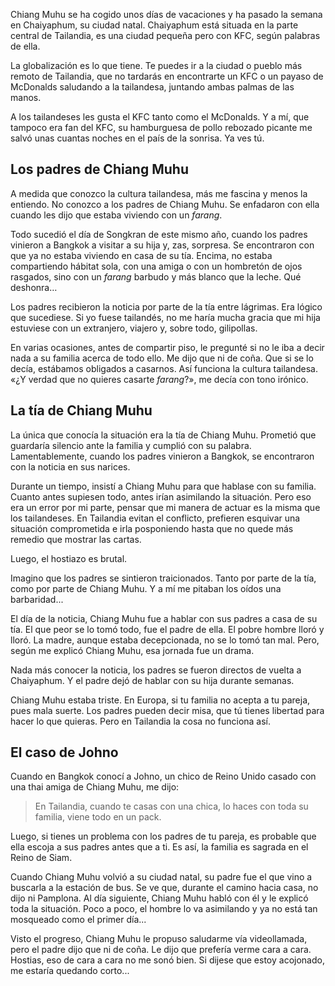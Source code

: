 Chiang Muhu se ha cogido unos días de vacaciones y ha pasado la semana en Chaiyaphum, su ciudad natal. Chaiyaphum está situada en la parte central de Tailandia, es una ciudad pequeña pero con KFC, según palabras de ella.

La globalización es lo que tiene. Te puedes ir a la ciudad o pueblo más remoto de Tailandia, que no tardarás en encontrarte un KFC o un payaso de McDonalds saludando a la tailandesa, juntando ambas palmas de las manos.

A los tailandeses les gusta el KFC tanto como el McDonalds. Y a mí, que tampoco era fan del KFC, su hamburguesa de pollo rebozado picante me salvó unas cuantas noches en el país de la sonrisa. Ya ves tú.

## Los padres de Chiang Muhu

A medida que conozco la cultura tailandesa, más me fascina y menos la entiendo. No conozco a los padres de Chiang Muhu. Se enfadaron con ella cuando les dijo que estaba viviendo con un *farang*.

Todo sucedió el día de Songkran de este mismo año, cuando los padres vinieron a Bangkok a visitar a su hija y, zas, sorpresa. Se encontraron con que ya no estaba viviendo en casa de su tía. Encima, no estaba compartiendo hábitat sola, con una amiga o con un hombretón de ojos rasgados, sino con un *farang* barbudo y más blanco que la leche. Qué deshonra…

Los padres recibieron la noticia por parte de la tía entre lágrimas. Era lógico que sucediese. Si yo fuese tailandés, no me haría mucha gracia que mi hija estuviese con un extranjero, viajero y, sobre todo, gilipollas.

En varias ocasiones, antes de compartir piso, le pregunté si no le iba a decir nada a su familia acerca de todo ello. Me dijo que ni de coña. Que si se lo decía, estábamos obligados a casarnos. Así funciona la cultura tailandesa. «¿Y verdad que no quieres casarte *farang*?», me decía con tono irónico.

## La tía de Chiang Muhu

La única que conocía la situación era la tía de Chiang Muhu. Prometió que guardaría silencio ante la familia y cumplió con su palabra. Lamentablemente, cuando los padres vinieron a Bangkok, se encontraron con la noticia en sus narices.

Durante un tiempo, insistí a Chiang Muhu para que hablase con su familia. Cuanto antes supiesen todo, antes irían asimilando la situación. Pero eso era un error por mi parte, pensar que mi manera de actuar es la misma que los tailandeses. En Tailandia evitan el conflicto, prefieren esquivar una situación comprometida e irla posponiendo hasta que no quede más remedio que mostrar las cartas.

Luego, el hostiazo es brutal.

Imagino que los padres se sintieron traicionados. Tanto por parte de la tía, como por parte de Chiang Muhu. Y a mí me pitaban los oídos una barbaridad...

El día de la noticia, Chiang Muhu fue a hablar con sus padres a casa de su tía. El que peor se lo tomó todo, fue el padre de ella. El pobre hombre lloró y lloró. La madre, aunque estaba decepcionada, no se lo tomó tan mal. Pero, según me explicó Chiang Muhu, esa jornada fue un drama.

Nada más conocer la noticia, los padres se fueron directos de vuelta a Chaiyaphum. Y el padre dejó de hablar con su hija durante semanas.

Chiang Muhu estaba triste. En Europa, si tu familia no acepta a tu pareja, pues mala suerte. Los padres pueden decir misa, que tú tienes libertad para hacer lo que quieras. Pero en Tailandia la cosa no funciona así.

## El caso de Johno

Cuando en Bangkok conocí a Johno, un chico de Reino Unido casado con una thai amiga de Chiang Muhu, me dijo:

> En Tailandia, cuando te casas con una chica, lo haces con toda su familia, viene todo en un pack.

Luego, si tienes un problema con los padres de tu pareja, es probable que ella escoja a sus padres antes que a ti. Es así, la familia es sagrada en el Reino de Siam.

Cuando Chiang Muhu volvió a su ciudad natal, su padre fue el que vino a buscarla a la estación de bus. Se ve que, durante el camino hacia casa, no dijo ni Pamplona. Al día siguiente, Chiang Muhu habló con él y le explicó toda la situación. Poco a poco, el hombre lo va asimilando y ya no está tan mosqueado como el primer día...

Visto el progreso, Chiang Muhu le propuso saludarme vía videollamada, pero el padre dijo que ni de coña. Le dijo que prefería verme cara a cara. Hostias, eso de cara a cara no me sonó bien. Si dijese que estoy acojonado, me estaría quedando corto...